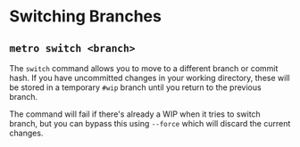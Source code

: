# Switching Branches

## `metro switch <branch>`

The `switch` command allows you to move to a different branch or commit hash.
If you have uncommitted changes in your working directory, these will be stored
in a temporary `#wip` branch until you return to the previous branch.

The command will fail if there's already a WIP when it tries to switch branch,
but you can bypass this using `--force` which will discard the current changes.
